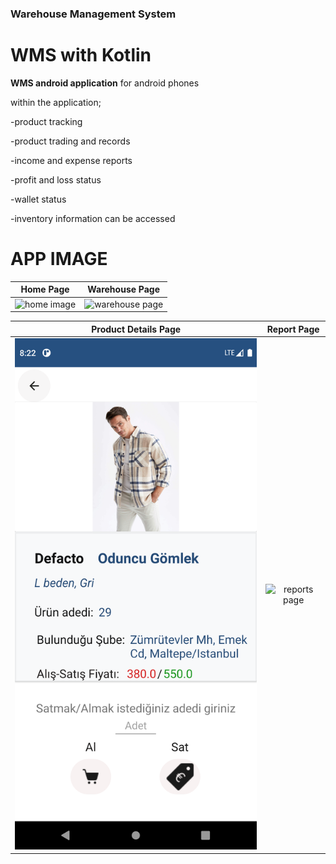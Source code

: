 ### Warehouse Management System
# WMS with Kotlin

**WMS android application**
for android phones

within the application;

-product tracking

-product trading and records

-income and expense reports

-profit and loss status

-wallet status

-inventory information can be accessed

# APP IMAGE

 Home Page             |  Warehouse Page
:-------------------------:|:-------------------------:
![home image](https://github.com/4KanBostan/DepoYonetimi/blob/master/app/src/main/java/com/furkanbostan/depoyonetim/image/Screenshot_20230101_234025.png )  |![warehouse page](https://github.com/4KanBostan/DepoYonetimi/blob/master/app/src/main/java/com/furkanbostan/depoyonetim/image/Screenshot_20230101_224350.png )

 Product Details Page             |  Report Page
:-------------------------:|:-------------------------:
![warehouse image1](https://github.com/4KanBostan/Warehouse-Management-System/blob/master/app/src/main/java/com/furkanbostan/depoyonetim/image/Screenshot_20230102_232243.png )  |![reports page](https://github.com/4KanBostan/DepoYonetimi/blob/master/app/src/main/java/com/furkanbostan/depoyonetim/image/Screenshot_20230101_224434.png )


